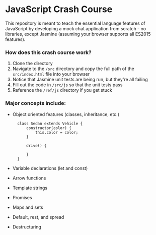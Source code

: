 # JavaScript Crash Course

This repository is meant to teach the essential language features of JavaScript by developing a mock chat application from scratch - no libraries, except Jasmine (assuming your browser supports all ES2015 features).

### How does this crash course work?

1. Clone the directory
2. Navigate to the `/src` directory and copy the full path of the `src/index.html` file into your browser
3. Notice that Jasmine unit tests are being run, but they're all failing
4. Fill out the code in `/src/js` so that the unit tests pass
5. Reference the `/ref/js` directory if you get stuck

### Major concepts include:

* Object oriented features (classes, inheritance, etc.)
    
        class Sedan extends Vehicle {
            constructor(color) {
                this.color = color;
            }

            drive() {

            }
        }
        
* Variable declarations (let and const)
* Arrow functions
* Template strings
* Promises
* Maps and sets
* Default, rest, and spread
* Destructuring
